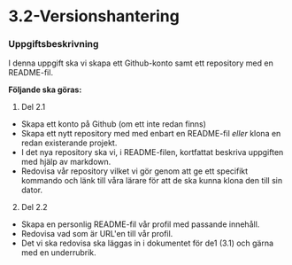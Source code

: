 # 3.2-Versionshantering

### Uppgiftsbeskrivning
I denna uppgift ska vi skapa ett Github-konto samt ett repository med en README-fil.

**Följande ska göras:**

1. Del 2.1
- Skapa ett konto på Github (om ett inte redan finns)
- Skapa ett nytt repository med med enbart en README-fil *eller* klona en redan existerande projekt.
- I det nya repository ska vi, i README-filen, kortfattat beskriva uppgiften med hjälp av markdown.
- Redovisa vår repository vilket vi gör genom att ge ett specifikt kommando och länk till våra lärare för att de ska kunna klona den till sin dator. 

2. Del 2.2
- Skapa en personlig README-fil vår profil med passande innehåll.
- Redovisa vad som är URL'en till vår profil.
- Det vi ska redovisa ska läggas in i dokumentet för de1 (3.1) och gärna med en underrubrik.
